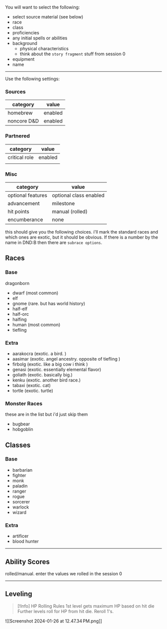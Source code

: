 
You will want to select the following:

* select source material (see below)
* race
* class
* proficiencies
* any initial spells or abilities
* background
	* physical characteristics
	* think about the `story fragment` stuff from session 0
* equipment
* name

---

Use the following settings:
### Sources
| category | value |
| ---- | ---- |
| homebrew | enabled |
| noncore D&D | enabled |
### Partnered
| category | value |
| ---- | ---- |
| critical role | enabled |
|  |  |
### Misc
| category          | value                  |
| ----------------- | ---------------------- |
| optional features | optional class enabled |
| advancement       | milestone              |
| hit points        | manual (rolled)        |
| encumberance                  | none                       |

this should give you the following choices.
i'll mark the standard races and which ones are exotic, but it should be obvious.
If there is a number by the name in DND:B then there are `subrace options`.
## Races

### Base
dragonborn
* dwarf  (most common)
* elf
* gnome (rare. but has world history)
* half-elf
* half-orc
* halfing 
* human (most common)
* tiefling
### Extra
* aarakocra (exotic.  a bird. )
* aasimar (exotic. angel ancestry.  opposite of tiefling )
* firbolg (exotic. like a big cow i think )
* genasi (exotic. essentially elemental flavor)
* goliath (exotic.  basically big.)
* kenku (exotic.  another bird race.)
* tabaxi (exotic.  cat)
* tortle (exotic.  turtle)

### Monster Races
these are in the list but i'd just skip them

* bugbear
* hobgoblin

## Classes

### Base
* barbarian
* fighter
* monk
* paladin
* ranger
* rogue
* sorcerer
* warlock
* wizard

### Extra

* artificer
* blood hunter
---
## Ability Scores

rolled/manual.  enter the values we rolled in the session 0

---


## Leveling

>[!Info] HP Rolling Rules
>1st level gets maximum HP based on hit die
>Further levels roll for HP from hit die.  Reroll 1's. 


![[Screenshot 2024-01-26 at 12.47.34 PM.png]]